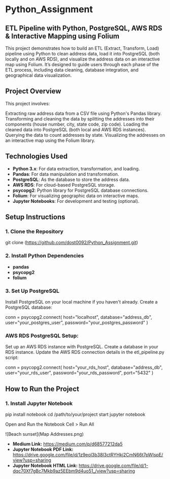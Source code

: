 # Python_Assignment
## ETL Pipeline with Python, PostgreSQL, AWS RDS & Interactive Mapping using Folium

This project demonstrates how to build an ETL (Extract, Transform, Load) pipeline using Python to clean address data, load it into PostgreSQL (both locally and on AWS RDS), and visualize the address data on an interactive map using Folium. It’s designed to guide users through each phase of the ETL process, including data cleaning, database integration, and geographical data visualization.

## Project Overview
This project involves:

Extracting raw address data from a CSV file using Python's Pandas library.
Transforming and cleaning the data by splitting the addresses into their components (house number, city, state code, zip code).
Loading the cleaned data into PostgreSQL (both local and AWS RDS instances).
Querying the data to count addresses by state.
Visualizing the addresses on an interactive map using the Folium library.


## Technologies Used

- **Python 3.x**: For data extraction, transformation, and loading.
- **Pandas**: For data manipulation and transformation.
- **PostgreSQL**: As the database to store the address data.
- **AWS RDS**: For cloud-based PostgreSQL storage.
- **psycopg2**: Python library for PostgreSQL database connections.
- **Folium**: For visualizing geographic data on interactive maps.
- **Jupyter Notebooks**: For development and testing (optional).



## Setup Instructions

### 1. Clone the Repository
git clone (https://github.com/dost0092/Python_Assignment.git)

### 2. Install Python Dependencies
- **pandas**
- **psycopg2**
- **folium**

### 3. Set Up PostgreSQL
Install PostgreSQL on your local machine if you haven't already.
Create a PostgreSQL database:

conn = psycopg2.connect(
    host="localhost",
    database="address_db",
    user="your_postgres_user",
    password="your_postgres_password"
)

### AWS RDS PostgreSQL Setup:
Set up an AWS RDS instance with PostgreSQL.
Create a database in your RDS instance.
Update the AWS RDS connection details in the etl_pipeline.py script:

conn = psycopg2.connect(
    host="your_rds_host",
    database="address_db",
    user="your_rds_user",
    password="your_rds_password",
    port="5432"
)

## How to Run the Project

### 1. Install Jupyter Notebook

pip install notebook
cd /path/to/your/project
start jupyter notebook

Open and Run the Notebook
Cell > Run All





![Beach sunset](Map Addresses.png)


- **Medium Link:** https://medium.com/p/d68577212da5
- **Jupyter Notebook PDF Link:** https://drive.google.com/file/d/1z9eol3b38I3ctRYHkj2CmN66t7pWIspE/view?usp=sharing
- **Jupyter Notebook HTML Link:** https://drive.google.com/file/d/1-dqc70Xf7gBc7Mkb9az5EEbm9d4uo51_/view?usp=sharing
